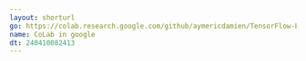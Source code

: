 ```yaml
---
layout: shorturl
go: https://colab.research.google.com/github/aymericdamien/TensorFlow-Examples/blob/master/notebooks/3_NeuralNetworks/convolutional_network.ipynb
name: CoLab in google
dt: 240410082413
---
```

